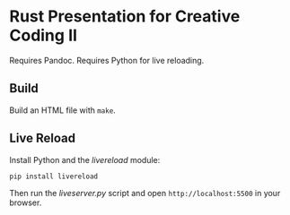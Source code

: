 # Rust Presentation for Creative Coding II

Requires Pandoc. Requires Python for live reloading.

## Build

Build an HTML file with `make`.

## Live Reload

Install Python and the _livereload_ module:

```
pip install livereload
```

Then run the _liveserver.py_ script and open `http://localhost:5500` in your browser.

